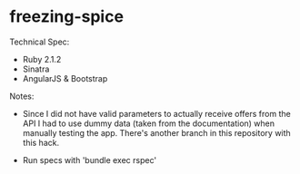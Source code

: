 # freezing-spice
Technical Spec:
 - Ruby 2.1.2
 - Sinatra
 - AngularJS & Bootstrap

Notes: 
 - Since I did not have valid parameters to actually receive offers from the API I had to use dummy data (taken from the documentation) when manually testing the app.
There's another branch in this repository with this hack.

 - Run specs with 'bundle exec rspec'
 

